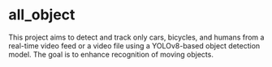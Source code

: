 # all_object
This project aims to detect and track only cars, bicycles, and humans from a real-time video feed or a video file using a YOLOv8-based object detection model. The goal is to enhance recognition of moving objects.
